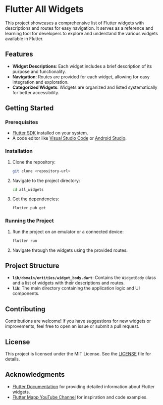 # Flutter All Widgets

This project showcases a comprehensive list of Flutter widgets with descriptions and routes for easy navigation. It serves as a reference and learning tool for developers to explore and understand the various widgets available in Flutter.

## Features

- **Widget Descriptions**: Each widget includes a brief description of its purpose and functionality.
- **Navigation**: Routes are provided for each widget, allowing for easy integration and exploration.
- **Categorized Widgets**: Widgets are organized and listed systematically for better accessibility.

## Getting Started

### Prerequisites

- [Flutter SDK](https://flutter.dev/docs/get-started/install) installed on your system.
- A code editor like [Visual Studio Code](https://code.visualstudio.com/) or [Android Studio](https://developer.android.com/studio).

### Installation

1. Clone the repository:
   ```bash
   git clone <repository-url>
   ```
2. Navigate to the project directory:
   ```bash
   cd all_widgets
   ```
3. Get the dependencies:
   ```bash
   flutter pub get
   ```

### Running the Project

1. Run the project on an emulator or a connected device:
   ```bash
   flutter run
   ```

2. Navigate through the widgets using the provided routes.

## Project Structure

- **`lib/domain/entities/widget_body.dart`**: Contains the `WidgetBody` class and a list of widgets with their descriptions and routes.
- **`lib`**: The main directory containing the application logic and UI components.

## Contributing

Contributions are welcome! If you have suggestions for new widgets or improvements, feel free to open an issue or submit a pull request.

## License

This project is licensed under the MIT License. See the [LICENSE](LICENSE) file for details.

## Acknowledgments

- [Flutter Documentation](https://flutter.dev/docs) for providing detailed information about Flutter widgets.
- [Flutter Mapp YouTube Channel](https://www.youtube.com/@FlutterMapp) for inspiration and code examples.
